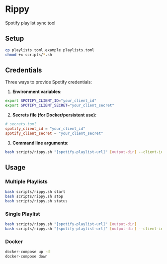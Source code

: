 # Rippy

Spotify playlist sync tool

## Setup

```bash
cp playlists.toml.example playlists.toml
chmod +x scripts/*.sh
```

## Credentials

Three ways to provide Spotify credentials:

1. **Environment variables:**
```bash
export SPOTIFY_CLIENT_ID="your_client_id"
export SPOTIFY_CLIENT_SECRET="your_client_secret"
```

2. **Secrets file (for Docker/persistent use):**
```toml
# secrets.toml
spotify_client_id = "your_client_id"
spotify_client_secret = "your_client_secret"
```

3. **Command line arguments:**
```bash
bash scripts/rippy.sh "[spotify-playlist-url]" [output-dir] --client-id [spotify-client-id] --client-secret [spotify-client-secret]
```

## Usage

### Multiple Playlists

```bash
bash scripts/rippy.sh start
bash scripts/rippy.sh stop
bash scripts/rippy.sh status
```

### Single Playlist

```bash
bash scripts/rippy.sh "[spotify-playlist-url]" [output-dir]
bash scripts/rippy.sh "[spotify-playlist-url]" [output-dir] --client-id [spotify-client-id] --client-secret [spotify-client-secret]
```

### Docker

```bash
docker-compose up -d
docker-compose down
```




